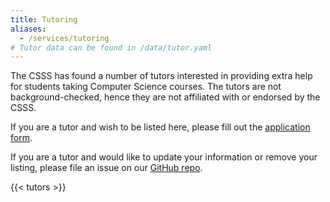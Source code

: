 ```yaml
---
title: Tutoring
aliases:
  - /services/tutoring
# Tutor data can be found in /data/tutor.yaml
---
```


The CSSS has found a number of tutors interested in providing extra help for
students taking Computer Science courses. The tutors are not background-checked, hence
they are not affiliated with or endorsed by the CSSS.

If you are a tutor and wish to be listed here, please fill out the
[application form](https://docs.google.com/forms/d/e/1FAIpQLSfoGnxuuFfLuef7g4t9ZXPmUZ6d4DYx2Ij_BAicKss0Q0SlhA/viewform).

If you are a tutor and would like to update your information or remove your listing, please file an issue on our [GitHub repo](https://github.com/ubccsss/ubccsss.org/issues/new).

{{< tutors >}}

